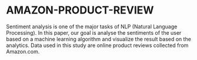 # AMAZON-PRODUCT-REVIEW

Sentiment analysis  is one of the major tasks of NLP (Natural Language Processing).  In this paper, our goal is analyse the sentiments of the user based on a machine learning algorithm and visualize the result based on the analytics. Data used in this study are online product reviews collected from Amazon.com. 
